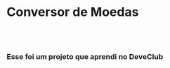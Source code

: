 <h1>Conversor de Moedas</h1>
<br>
<br>
<h3> Esse foi um projeto que aprendi no DeveClub </h3>


<img src />
